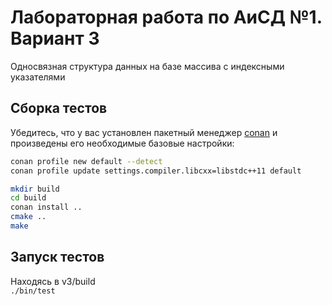 # Лабораторная работа по АиСД №1. Вариант 3

Односвязная структура данных на базе массива с индексными указателями

## Сборка тестов

Убедитесь, что у вас установлен пакетный менеджер 
[conan](https://conan.io) и произведены его 
необходимые базовые настройки:  
```sh
conan profile new default --detect
conan profile update settings.compiler.libcxx=libstdc++11 default
```

```sh
mkdir build
cd build
conan install ..
cmake ..
make
```

## Запуск тестов

Находясь в v3/build  
`./bin/test`

